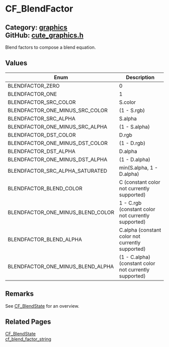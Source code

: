 [](../header.md ':include')

# CF_BlendFactor

Category: [graphics](https://github.com/RandyGaul/cute_framework/blob/master/docs/api_reference?id=graphics)  
GitHub: [cute_graphics.h](https://github.com/RandyGaul/cute_framework/blob/master/include/cute_graphics.h)  
---

Blend factors to compose a blend equation.

## Values

Enum | Description
--- | ---
BLENDFACTOR_ZERO | 0
BLENDFACTOR_ONE | 1
BLENDFACTOR_SRC_COLOR | S.color
BLENDFACTOR_ONE_MINUS_SRC_COLOR | (1 - S.rgb)
BLENDFACTOR_SRC_ALPHA | S.alpha
BLENDFACTOR_ONE_MINUS_SRC_ALPHA | (1 - S.alpha)
BLENDFACTOR_DST_COLOR | D.rgb
BLENDFACTOR_ONE_MINUS_DST_COLOR | (1 - D.rgb)
BLENDFACTOR_DST_ALPHA | D.alpha
BLENDFACTOR_ONE_MINUS_DST_ALPHA | (1 - D.alpha)
BLENDFACTOR_SRC_ALPHA_SATURATED | min(S.alpha, 1 - D.alpha)
BLENDFACTOR_BLEND_COLOR | C (constant color not currently supported)
BLENDFACTOR_ONE_MINUS_BLEND_COLOR | 1 - C.rgb (constant color not currently supported)
BLENDFACTOR_BLEND_ALPHA | C.alpha (constant color not currently supported)
BLENDFACTOR_ONE_MINUS_BLEND_ALPHA | (1 - C.alpha) (constant color not currently supported)

## Remarks

See [CF_BlendState](https://github.com/RandyGaul/cute_framework/blob/master/docs/graphics/cf_blendstate.md) for an overview.

## Related Pages

[CF_BlendState](https://github.com/RandyGaul/cute_framework/blob/master/docs/graphics/cf_blendstate.md)  
[cf_blend_factor_string](https://github.com/RandyGaul/cute_framework/blob/master/docs/graphics/cf_blend_factor_string.md)  
